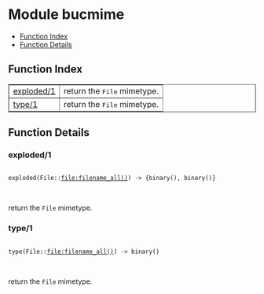 

# Module bucmime #
* [Function Index](#index)
* [Function Details](#functions)

<a name="index"></a>

## Function Index ##


<table width="100%" border="1" cellspacing="0" cellpadding="2" summary="function index"><tr><td valign="top"><a href="#exploded-1">exploded/1</a></td><td>return the <tt>File</tt> mimetype.</td></tr><tr><td valign="top"><a href="#type-1">type/1</a></td><td>return the <tt>File</tt> mimetype.</td></tr></table>


<a name="functions"></a>

## Function Details ##

<a name="exploded-1"></a>

### exploded/1 ###

<pre><code>
exploded(File::<a href="file.md#type-filename_all">file:filename_all()</a>) -&gt; {binary(), binary()}
</code></pre>
<br />

return the `File` mimetype.

<a name="type-1"></a>

### type/1 ###

<pre><code>
type(File::<a href="file.md#type-filename_all">file:filename_all()</a>) -&gt; binary()
</code></pre>
<br />

return the `File` mimetype.

